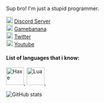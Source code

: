 Sup bro! I'm just a stupid programmer. <br>

<img src="https://assets-global.website-files.com/6257adef93867e50d84d30e2/636e0a69f118df70ad7828d4_icon_clyde_blurple_RGB.svg" width="18"/> <a href="https://discord.gg/rEhJEKKaxy">Discord Server</a> <br>
<img src="https://user-images.githubusercontent.com/72814880/201487264-7b657448-85a9-4a54-8b8d-9331aa53adf4.png" width="18"> <a href="https://gamebanana.com/members/1873696">Gamebanana</a> <br>
<img src="https://i.pinimg.com/736x/10/41/90/104190b3bb10100efc578fa1a6316ab0.jpg" width="18"> <a href="https://twitter.com/magniill">Twitter</a> <br>
<img src="https://upload.wikimedia.org/wikipedia/commons/thumb/0/09/YouTube_full-color_icon_%282017%29.svg/800px-YouTube_full-color_icon_%282017%29.svg.png" width="18"> <a href="https://www.youtube.com/@mangoDarn">Youtube</a>

#### List of languages that i know: <br>
<img title="Haxe" src="https://upload.wikimedia.org/wikipedia/commons/thumb/8/89/Haxe_logo.svg/240px-Haxe_logo.svg.png" width="48"/>,
<img title="Lua" src="https://upload.wikimedia.org/wikipedia/commons/thumb/c/cf/Lua-Logo.svg/1200px-Lua-Logo.svg.png" width="48"/>,

![GitHub stats](https://github-readme-stats.vercel.app/api?username=notmagniill&show_icons=true&theme=merko)
